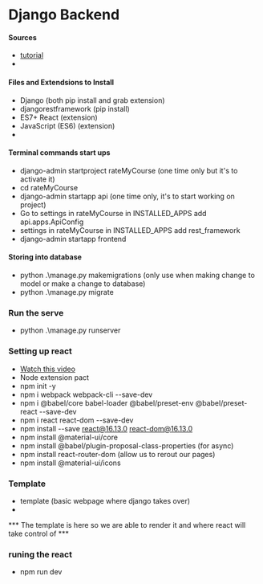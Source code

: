 # Django Backend

#### Sources
* [tutorial](https://youtube.com/playlist?list=PLzMcBGfZo4-kCLWnGmK0jUBmGLaJxvi4j)
* 


#### Files and Extendsions to Install
* Django (both pip install and grab extension)
* djangorestframework (pip install)
* ES7+ React (extension)
* JavaScript (ES6) (extension)
* 


#### Terminal commands start ups
* django-admin startproject rateMyCourse (one time only but it's to activate it)
* cd rateMyCourse
* django-admin startapp api (one time only, it's to start working on project)
* Go to settings in rateMyCourse in INSTALLED_APPS add api.apps.ApiConfig
* settings in rateMyCourse in INSTALLED_APPS add rest_framework
* django-admin startapp frontend

#### Storing into database 
* python .\manage.py makemigrations (only use when making change to model or make a change to database)
* python .\manage.py migrate

### Run the serve
* python .\manage.py runserver



### Setting up react
* [Watch this video](https://www.youtube.com/watch?v=eauREi0vwB0)
* Node extension pact
* npm init -y
* npm i webpack webpack-cli --save-dev
* npm i @babel/core babel-loader @babel/preset-env @babel/preset-react --save-dev 
* npm i react react-dom --save-dev
* npm install --save react@16.13.0 react-dom@16.13.0
* npm install @material-ui/core
* npm install @babel/plugin-proposal-class-properties (for async)
* npm install react-router-dom  (allow us to rerout our pages)
* npm install @material-ui/icons  

### Template 
* template (basic webpage where django takes over)
* 
*** The template is here so we are able to render it and where react will take control of ***

### runing the react
* npm run dev
